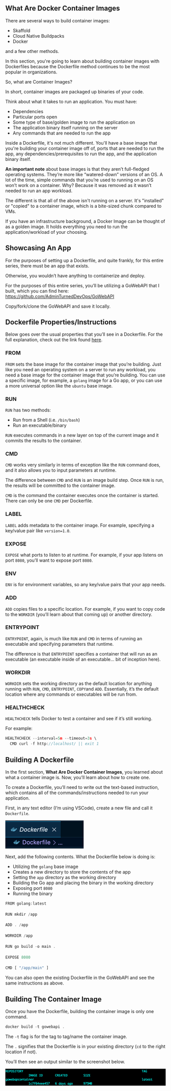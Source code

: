 ## What Are Docker Container Images
There are several ways to build container images:
- Skaffold
- Cloud Native Buildpacks
- Docker

and a few other methods.

In this section, you're going to learn about building container images with Dockerfiles because the Dockerfile method continues to be the most popular in organizations.

So, what are Container Images?

In short, container images are packaged up binaries of your code.

Think about what it takes to run an application. You must have:
- Dependencies
- Particular ports open
- Some type of base/golden image to run the application on
- The application binary itself running on the server
- Any commands that are needed to run the app

Inside a Dockerfile, it's not much different. You'll have a base image that you're building your container image off of, ports that are needed to run the app, any dependencies/prerequisites to run the app, and the application binary itself.

**An important note** about base images is that they aren’t full-fledged operating systems. They’re more like “watered-down” versions of an OS. A lot of the time, simple commands that you’re used to running on an OS won’t work on a container. Why? Because it was removed as it wasn’t needed to run an app workload.

The different is that all of the above isn't running on a server. It's "installed" or "copied" to a container image, which is a bite-sized chunk compared to VMs.

If you have an infrastructure background, a Docker Image can be thought of as a golden image. It holds everything you need to run the application/workload of your choosing.

## Showcasing An App
For the purposes of setting up a Dockerfile, and quite frankly, for this entire series, there must be an app that exists.

Otherwise, you wouldn’t have anything to containerize and deploy.

For the purposes of this entire series, you’ll be utilizing a GoWebAPI that I built, which you can find here: https://github.com/AdminTurnedDevOps/GoWebAPI

Copy/fork/clone the GoWebAPI and save it locally.
## Dockerfile Properties/Instructions
Below goes over the usual properties that you’ll see in a Dockerfile. For the full explanation, check out the link found [here](https://www.notion.so/Day-5-49a95a177e834146afb31de6cdbc61f8).

### FROM

`FROM` sets the base image for the container image that you’re building. Just like you need an operating system on a server to run any workload, you need a base image for the container image that you’re building. You can use a specific image, for example, a `golang` image for a Go app, or you can use a more universal option like the `ubuntu` base image.

### RUN

`RUN` has two methods:

- Run from a Shell (i.e. `/bin/bash`)
- Run an executable/binary

`RUN` executes commands in a new layer on top of the current image and it commits the results to the container.

### CMD

`CMD` works very similarly in terms of exception like the `RUN` command does, and it also allows you to input parameters at runtime.

The difference between `CMD` and `RUN` is an image build step. Once `RUN` is run, the results will be committed to the container image.

`CMD` is the command the container executes once the container is started. There can only be one `CMD` per Dockerfile.

### LABEL

`LABEL` adds metadata to the container image. For example, specifying a key/value pair like `version=1.0`.

### EXPOSE

`EXPOSE` what ports to listen to at runtime. For example, if your app listens on port `8080`, you’ll want to expose port `8080`.

### ENV

`ENV` is for environment variables, so any key/value pairs that your app needs.

### ADD

`ADD` copies files to a specific location. For example, if you want to copy code to the `WORKDIR` (you’ll learn about that coming up) or another directory.

### ENTRYPOINT

`ENTRYPOINT`, again, is much like `RUN` and `CMD` in terms of running an executable and specifying parameters that runtime.

The difference is that `ENTRYPOINT` specifies a container that will run as an executable (an executable inside of an executable… bit of inception here).

### WORKDIR

`WORKDIR` sets the working directory as the default location for anything running with `RUN`, `CMD`, `ENTRYPOINT`, `COPY`and `ADD`. Essentially, it’s the default location where any commands or executables will be run from.

### HEALTHCHECK

`HEALTHCHECK` tells Docker to test a container and see if it’s still working.

For example:

```jsx
HEALTHCHECK --interval=5m --timeout=3s \
  CMD curl -f http://localhost/ || exit 1
```

## Building A Dockerfile
In the first section, **What Are Docker Container Images**, you learned about what a container image is. Now, you’ll learn about how to create one.

To create a Dockerfile, you’ll need to write out the text-based instruction, which contains all of the commands/instructions needed to run your application.

First, in any text editor (I’m using VSCode), create a new file and call it `Dockerfile`.

![screenshot](../images/16.png)

Next, add the following contents. What the Dockerfile below is doing is:

- Utilizing the `golang` base image
- Creates a new directory to store the contents of the app
- Setting the `app` directory as the working directory
- Building the Go app and placing the binary in the working directory
- Exposing port `8080`
- Running the binary

```jsx
FROM golang:latest

RUN mkdir /app

ADD . /app

WORKDIR /app

RUN go build -o main .

EXPOSE 8080

CMD [ "/app/main" ]
```

You can also open the existing Dockerfile in the GoWebAPI and see the same instructions as above.
## Building The Container Image
Once you have the Dockerfile, building the container image is only one command.

```jsx
docker build -t gowebapi .
```

The `-t` flag is for the tag to tag/name the container image.

The `.` signifies that the Dockerfile is in your existing directory (`cd` to the right location if not).

You’ll then see an output similar to the screenshot below.

![screenshot](../images/17.png)